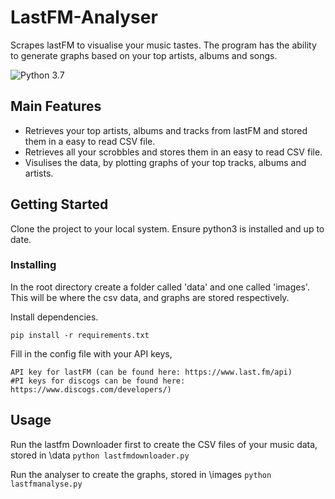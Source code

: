 # LastFM-Analyser
Scrapes lastFM to visualise your music tastes. The program has the ability to generate graphs based on your top artists, albums and songs.

![Python 3.7](https://img.shields.io/badge/python-3.7-blue.svg)

## Main Features

* Retrieves your top artists, albums and tracks from lastFM and stored them in a easy to read CSV file.
* Retrieves all your scrobbles and stores them in an easy to read CSV file.
* Visulises the data, by plotting graphs of your top tracks, albums and artists.

## Getting Started

Clone the project to your local system. Ensure python3 is installed and up to date.

### Installing

In the root directory create a folder called 'data' and one called 'images'. This will be where the csv data, and graphs are stored respectively.

Install dependencies.

```
pip install -r requirements.txt
```

Fill in the config file with your API keys,

```
API key for lastFM (can be found here: https://www.last.fm/api)
#PI keys for discogs can be found here: https://www.discogs.com/developers/)
```

## Usage

Run the lastfm Downloader first to create the CSV files of your music data, stored in \data
`python lastfmdownloader.py`

Run the analyser to create the graphs, stored in \images
`python lastfmanalyse.py`

